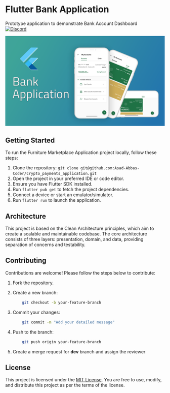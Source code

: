 # Flutter Bank Application

Prototype application to demonstrate Bank Account Dashboard<br>
[![Discord](https://img.shields.io/discord/731616556622282814?logo=discord&logoColor=white)](https://discord.com/invite/nWFnTqP)

<p align="center">
  <img src="bank_app.png" alt="flutter bank application demo" title="Screenshot">
</p>

## Getting Started

To run the Furniture Marketplace Application project locally, follow these steps:

1. Clone the repository: `git clone git@github.com:Asad-Abbas-Coder/crypto_payments_application.git`
2. Open the project in your preferred IDE or code editor.
3. Ensure you have Flutter SDK installed.
4. Run `flutter pub get` to fetch the project dependencies.
5. Connect a device or start an emulator/simulator.
6. Run `flutter run` to launch the application.

## Architecture

This project is based on the Clean Architecture principles, which aim to create a scalable and maintainable codebase. The core architecture consists of three layers: presentation, domain, and data, providing separation of concerns and testability.

## Contributing

Contributions are welcome! Please follow the steps below to contribute:

1. Fork the repository.

2. Create a new branch:

    ```bash
        git checkout -b your-feature-branch
    ```

3. Commit your changes:

    ```bash
        git commit -m "Add your detailed message"
    ```

4. Push to the branch:

    ```bash
        git push origin your-feature-branch
    ```

5. Create a merge request for **dev** branch and assign the reviewer

## License

This project is licensed under the [MIT License](LICENSE). You are free to use, modify, and distribute this project as per the terms of the license.
